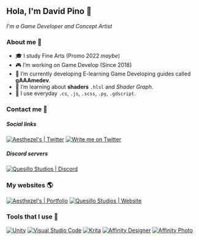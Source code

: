 ## Hola, I'm David Pino 🥨
*I'm a Game Developer and Concept Artist*

### About me 🏓
- 🎓 I study Fine Arts (Promo 2022 *maybe*)
- 🎮 I’m working on Game Develop (Since 2018)
- 📐 I’m currently developing E-learning Game Developing guides called **gAAAmedev**.
- 💾 I’m learning about **shaders** `.hlsl` and *Shader Graph*.
- 💊 I use everyday `.cs`, `.js`, `.scss`, `.py`, `.gdscript`.

### Contact me 🤝
##### Social links
[![Aesthezel's | Twitter](https://img.shields.io/twitter/follow/aesthezel?label=Spy%20%40aesthezel&style=social)](https://twitter.com/intent/user?screen_name=aesthezel)
[![Write me on Twitter](https://img.shields.io/static/v1?label=Write%20me&message=🖋&color=blue&style=social&logo=twitter)](https://twitter.com/intent/tweet?url=https%3A%2F%2Fgithub.com%2Faesthezel&text=Hi%20@aesthezel%20..%21%20I%20view%20your%20awesome%20Github%20Profile&hashtags=github)
##### Discord servers
[![Quesillo Studios | Discord](https://img.shields.io/discord/652894509302153216?color=yellow&label=Quesillo%20Studios&logo=discord&logoColor=white)](http://quesillo.me/discord)

### My websites 🌎
[![Aesthezel's | Portfolio](https://img.shields.io/website?down_color=lightgrey&down_message=Woops%21&label=Portfolio&up_color=green&up_message=Working&url=https%3A%2F%2Faesthezel.site)](https://aesthezel.site)
[![Quesillo Studios | Website](https://img.shields.io/website?down_color=lightgrey&down_message=Woops%21&label=Quesillo%20Studio&up_color=yellow&up_message=WIP&url=https%3A%2F%2Fquesillostudios.com)](https://quesillo.me)

### Tools that I use 🔨
[![Unity](https://img.shields.io/static/v1?label=Unity&message=⭐⭐⭐&color=blue&style=for-the-badge&logo=unity&logoColor=white)](#)
[![Visual Studio Code](https://img.shields.io/static/v1?label=VS%20Code&message=⭐⭐⭐&color=blue&style=for-the-badge&logo=visual-studio-code&logoColor=white)](#)
[![Krita](https://img.shields.io/static/v1?label=Krita&message=⭐⭐⭐&color=blue&style=for-the-badge&logo=krita&logoColor=white)](#)
[![Affinity Designer](https://img.shields.io/static/v1?label=Affinity%20Designer&message=⭐⭐&color=blue&style=for-the-badge&logo=affinity-designer&logoColor=white)](#)
[![Affinity Photo](https://img.shields.io/static/v1?label=Affinity%20Photo&message=⭐⭐&color=blue&style=for-the-badge&logo=affinity-photo&logoColor=white)](#)
